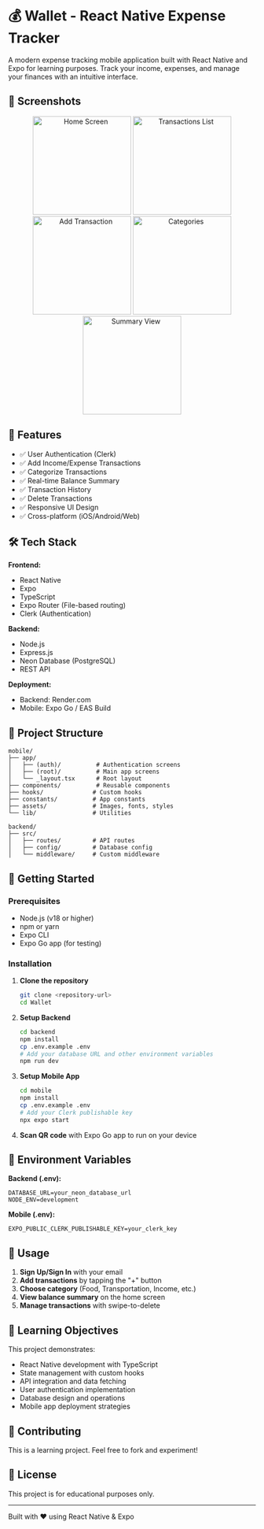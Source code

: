 # 💰 Wallet - React Native Expense Tracker

A modern expense tracking mobile application built with React Native and Expo for learning purposes. Track your income, expenses, and manage your finances with an intuitive interface.

## 📱 Screenshots

<div align="center">
  <img src="screenshot/login.jpg" width="200" alt="Home Screen" />
  <img src="screenshot/verify_email.jpg" width="200" alt="Transactions List" />
  <img src="screenshot/home_no_transactions.jpg" width="200" alt="Add Transaction" />
  <img src="screenshot/home.jpg" width="200" alt="Categories" />
  <img src="screenshot/add_transactions.jpg" width="200" alt="Summary View" />
</div>

## 🚀 Features

- ✅ User Authentication (Clerk)
- ✅ Add Income/Expense Transactions
- ✅ Categorize Transactions
- ✅ Real-time Balance Summary
- ✅ Transaction History
- ✅ Delete Transactions
- ✅ Responsive UI Design
- ✅ Cross-platform (iOS/Android/Web)

## 🛠️ Tech Stack

**Frontend:**

- React Native
- Expo
- TypeScript
- Expo Router (File-based routing)
- Clerk (Authentication)

**Backend:**

- Node.js
- Express.js
- Neon Database (PostgreSQL)
- REST API

**Deployment:**

- Backend: Render.com
- Mobile: Expo Go / EAS Build

## 📂 Project Structure

```
mobile/
├── app/
│   ├── (auth)/          # Authentication screens
│   ├── (root)/          # Main app screens
│   └── _layout.tsx      # Root layout
├── components/          # Reusable components
├── hooks/              # Custom hooks
├── constants/          # App constants
├── assets/             # Images, fonts, styles
└── lib/                # Utilities

backend/
├── src/
│   ├── routes/         # API routes
│   ├── config/         # Database config
│   └── middleware/     # Custom middleware
```

## 🚀 Getting Started

### Prerequisites

- Node.js (v18 or higher)
- npm or yarn
- Expo CLI
- Expo Go app (for testing)

### Installation

1. **Clone the repository**

   ```bash
   git clone <repository-url>
   cd Wallet
   ```

2. **Setup Backend**

   ```bash
   cd backend
   npm install
   cp .env.example .env
   # Add your database URL and other environment variables
   npm run dev
   ```

3. **Setup Mobile App**

   ```bash
   cd mobile
   npm install
   cp .env.example .env
   # Add your Clerk publishable key
   npx expo start
   ```

4. **Scan QR code** with Expo Go app to run on your device

## 🔧 Environment Variables

**Backend (.env):**

```
DATABASE_URL=your_neon_database_url
NODE_ENV=development
```

**Mobile (.env):**

```
EXPO_PUBLIC_CLERK_PUBLISHABLE_KEY=your_clerk_key
```

## 📱 Usage

1. **Sign Up/Sign In** with your email
2. **Add transactions** by tapping the "+" button
3. **Choose category** (Food, Transportation, Income, etc.)
4. **View balance summary** on the home screen
5. **Manage transactions** with swipe-to-delete

## 🎯 Learning Objectives

This project demonstrates:

- React Native development with TypeScript
- State management with custom hooks
- API integration and data fetching
- User authentication implementation
- Database design and operations
- Mobile app deployment strategies

## 🤝 Contributing

This is a learning project. Feel free to fork and experiment!

## 📝 License

This project is for educational purposes only.

---

Built with ❤️ using React Native & Expo
